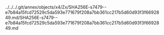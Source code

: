 ../../../.git/annex/objects/x4/Zx/SHA256E-s7479--e7b84a15fcd72529c5da593e771679f208a7bb361cc217b5d60d93f3f6692849.md/SHA256E-s7479--e7b84a15fcd72529c5da593e771679f208a7bb361cc217b5d60d93f3f6692849.md